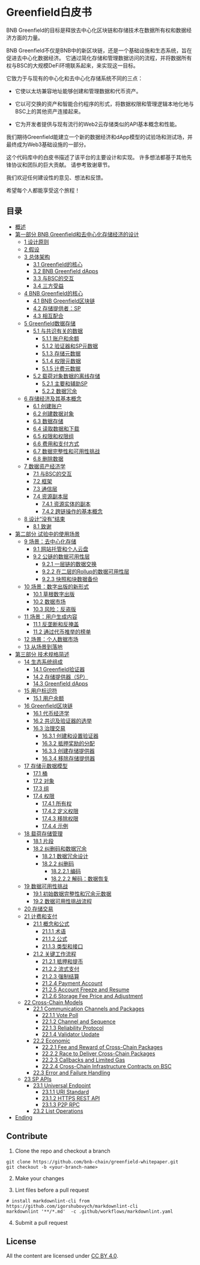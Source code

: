 # Greenfield白皮书

BNB Greenfield的目标是释放去中心化区块链和存储技术在数据所有权和数据经济方面的力量。

BNB Greenfield不仅是BNB中的新区块链，还是一个基础设施和生态系统，旨在促进去中心化数据经济。 它通过简化存储和管理数据访问的流程，并将数据所有权与BSC的大规模DeFi环境联系起来，来实现这一目标。

它致力于与现有的中心化和去中心化存储系统不同的三点：

- 它使以太坊兼容地址能够创建和管理数据和代币资产。

- 它以可交换的资产和智能合约程序的形式，将数据权限和管理逻辑本地化地与BSC上的其他资产连接起来。

- 它为开发者提供与现有流行的Web2云存储类似的API基本概念和性能。

我们期待Greenfield能建立一个新的数据经济和dApp模型的试验场和测试场，并最终成为Web3基础设施的一部分。

这个代码库中的白皮书描述了该平台的主要设计和实现。 许多想法都基于其他先锋协议和团队的巨大贡献。 请参考致谢章节。

我们欢迎任何建设性的意见、想法和反馈。

希望每个人都能享受这个旅程！

## 目录

- [概述](./overview.md)
- [第一部分 BNB Greenfield和去中心化存储经济的设计](./part1.md)
  - [1 设计原则](./part1.md#1-design-principles)
  - [2 假设](./part1.md#2-assumptions)
  - [3 总体架构](./part1.md#3-the-architecture-in-general)
    - [3.1 Greenfield的核心](./part1.md#31-greenfield-core)
    - [3.2 BNB Greenfield dApps](./part1.md#32-bnb-greenfield-dapps)
    - [3.3 与BSC的交互](./part1.md#33-the-cross-chain-with-bsc)
    - [3.4 三方受益](./part1.md#34-the-trinity)
  - [4 BNB Greenfield的核心](./part1.md#4-bnb-greenfield-core)
    - [4.1 BNB Greenfield区块链](./part1.md#41-the-bnb-greenfield-blockchain)
    - [4.2 存储提供者：SP](./part1.md#42-the-storage-providers-sps)
    - [4.3 相互配合](./part1.md#43-the-pair-synergy)
  - [5 Greenfield数据存储](./part1.md#5-the-greenfield-data-storage)
    - [5.1 与共识有关的数据](./part1.md#51-data-with-consensus)
      - [5.1.1 账户和余额](./part1.md#511-accounts-and-balance)
      - [5.1.2 验证器和SP元数据](./part1.md#512-validator-and-sp-metadata)
      - [5.1.3 存储元数据](./part1.md#513-storage-metadata)
      - [5.1.4 权限元数据](./part1.md#514-permission-metadata)
      - [5.1.5 计费元数据](./part1.md#515-billing-metadata)
    - [5.2 载荷对象数据的离线存储](./part1.md#52-off-chain-payload-object-data-storage)
      - [5.2.1 主要和辅助SP](./part1.md#521-primary-and-secondary-sps)
      - [5.2.2 数据冗余](./part1.md#522-data-redundancy)
  - [6 存储经济及其基本概念](./part1.md#6-storage-economics-and-its-primitives)
    - [6.1 创建账户](./part1.md#61-account-creation)
    - [6.2 创建数据对象](./part1.md#62-data-object-creation)
    - [6.3 数据存储](./part1.md#63-data-storage)
    - [6.4 读取数据和下载](./part1.md#64-data-read-and-download)
    - [6.5 权限和权限组](./part1.md#65-permissions-and-group)
    - [6.6 费用和支付方式](./part1.md#66-fees-and-payments)
    - [6.7 数据完整性和可用性挑战](./part1.md#67-data-integrity-and-availability-challenge)
    - [6.8 删除数据](./part1.md#68-data-delete)
  - [7 数据资产经济学](./part1.md#7-economy-of-data-assets)
    - [7.1 与BSC的交互](./part1.md#71-cross-chain-with-bsc)
    - [7.2 框架](./part1.md#72-framework)
    - [7.3 通信层](./part1.md#73-communication-layer)
    - [7.4 资源副本层](./part1.md#74-resource-mirror-layer)
      - [7.4.1 资源实体的副本](./part1.md#741-resource-entity-mirror)
      - [7.4.2 跨链操作的基本概念](./part1.md#742-cross-chain-operating-primitives)
  - [8 设计“没有”结束](./part1.md#8-not-ending-for-the-design)
    - [8.1 致谢](./part1.md#81-acknowledgement)
- [第二部分 试验中的使用场景](./part2.md)
  - [9 场景：去中心化存储](./part2.md#9-showcases-decentralized-storage)
    - [9.1 网站托管和个人云盘](./part2.md#91-web-hosting-and-personal-cloud-drive)
    - [9.2 公链的数据可用性层](./part2.md#92-data-availability-layer-for-public-blockchain)
      - [9.2.1 一层链的数据交换](./part2.md#921-layer-1-blockchain-data-swapping)
      - [9.2.2 在二层的Rollup的数据可用性层](./part2.md#922-data-availability-layer-for-the-layer-2-rollups)
      - [9.2.3 快照和块数据备份](./part2.md#923-snapshots-and-block-data-backups)
  - [10 场景：数字出版的新形式](./part2.md#10-showcases-new-ways-of-digital-publishing)
    - [10.1 草根数字出版](./part2.md#101-grass-root-digital-publishing)
    - [10.2 数据市场](./part2.md#102-data-market)
    - [10.3 风险：反盗版](./part2.md#103-risk-anti-piracy)
  - [11 场景：用户生成内容](./part2.md#11-showcases-user-generated-content)
    - [11.1 反垄断和反掩盖](./part2.md#111-anti-monopoly-and-anti-censorship)
    - [11.2 通过代币推举的榜单](./part2.md#112-token-curated-registries)
  - [12 场景：个人数据市场](./part2.md#12-showcases-personal-data-market)
  - [13 从场景到落地](./part2.md#13-from-showcases-to-real-production)
- [第三部分 技术规格简述](./part3.md)
  - [14 生态系统组成](./part3.md#14-ecosystem-players)
    - [14.1 Greenfield验证器](./part3.md#141-greenfield-validators)
    - [14.2 存储提供器（SP）](./part3.md#142-storage-providers-sps)
    - [14.3 Greenfield dApps](./part3.md#143-greenfield-dapps)
  - [15 用户标识符](./part3.md#15-user-identifier)
    - [15.1 用户余额](./part3.md#151-user-balance)
  - [16 Greenfield区块链](./part3.md#16-greenfield-blockchain)
    - [16.1 代币经济学](./part3.md#161-token-economics)
    - [16.2 共识及验证器的选举](./part3.md#162-consensus-and-validator-election)
    - [16.3 治理交易](./part3.md#163-governance-transactions)
      - [16.3.1 创建和设置验证器](./part3.md#1631-create-and-edit-validator)
      - [16.3.2 抵押奖励的分配](./part3.md#1632-staking-reward-distributio-n)
      - [16.3.3 创建存储提供器](./part3.md#1633-create-storage-provider)
      - [16.3.4 移除存储提供器](./part3.md#1634-remove-storage-provider)
  - [17 存储元数据模型](./part3.md#17-storage-metadata-models)
    - [17.1 桶](./part3.md#171-bucket)
    - [17.2 对象](./part3.md#172-object)
    - [17.3 组](./part3.md#173-group)
    - [17.4 权限](./part3.md#174-permission)
      - [17.4.1 所有权](./part3.md#1741-ownership)
      - [17.4.2 定义权限](./part3.md#1742-permission-definitions)
      - [17.4.3 移除权限](./part3.md#1743-permission-removal)
      - [17.4.4 示例](./part3.md#1744-examples)
  - [18 载荷存储管理](./part3.md#18-payload-storage-management)
    - [18.1 片段](./part3.md#181-segments)
    - [18.2 纠删码和数据冗余](./part3.md#182-erasure-code-and-data-redundancy)
      - [18.2.1 数据冗余设计](./part3.md#1821-data-redundancy-design)
      - [18.2.2 纠删码](./part3.md#1822-erasure-code)
        - [18.2.2.1 编码](./part3.md#18221-encoding)
        - [18.2.2.2 解码：数据恢复](./part3.md#18222-decoding-data-recovery)
  - [19 数据可用性挑战](./part3.md#19-data-availability-challenge)
    - [19.1 初始数据完整性和冗余元数据](./part3.md#191-the-initial-data-integrity-and-redundancy-metadata)
    - [19.2 数据可用性挑战流程](./part3.md#192-data-availability-challenge-process)
  - [20 存储交易](./part3.md#20-storage-transactions)
  - [21 计费和支付](./part3.md#21-billing-and-payment)
    - [21.1 概念和公式](./part3.md#211-concepts-and-formulas)
      - [21.1.1 术语](./part3.md#2111-terminology)
      - [21.1.2 公式](./part3.md#2112-formula)
      - [21.1.3 类型和接口](./part3.md#2113-types-and-interfaces)
    - [21.2 关键工作流程](./part3.md#212-key-workflow)
      - [21.2.1 抵押和提币](./part3.md#2121-deposit-and-withdrawal)
      - [21.2.2 流式支付](./part3.md#2122-payment-stream)
      - [21.2.3 强制结算](./part3.md#2123-forced-settlement)
      - [21.2.4 Payment Account](./part3.md#2124-payment-account)
      - [21.2.5 Account Freeze and Resume](./part3.md#2125-account-freeze-and-resume)
      - [21.2.6 Storage Fee Price and Adjustment](./part3.md#2126-storage-fee-price-and-adjustment)
  - [22 Cross-Chain Models](./part3.md#22-cross-chain-models)
    - [22.1 Communication Channels and Packages](./part3.md#221-communication-channels-and-packages)
      - [22.1.1 Vote Poll](./part3.md#2211-vote-poll)
      - [22.1.2 Channel and Sequence](./part3.md#2212-channel-and-sequence)
      - [22.1.3 Reliability Protocol](./part3.md#2213-reliability-protocol)
      - [22.1.4 Validator Update](./part3.md#2214-validator-update)
    - [22.2 Economic](./part3.md#22-2-economic)
      - [22.2.1 Fee and Reward of Cross-Chain Packages](./part3.md#2221-fee-and-reward-of-cross-chain-packages)
      - [22.2.2 Race to Deliver Cross-Chain Packages](./part3.md#2222-race-to-deliver-cross-chain-packages)
      - [22.2.3 Callbacks and Limited Gas](./part3.md#2223-callbacks-and-limited-gas)
      - [22.2.4 Cross-Chain Infrastructure Contracts on BSC](./part3.md#2224-cross-chain-infrastructure-contracts-on-bsc)
    - [22.3 Error and Failure Handling](./part3.md#223-error-and-failure-handling)
  - [23 SP APIs](./part3.md#23-sp-apis)
    - [23.1 Universal Endpoint](./part3.md#231-universal-endpoint)
      - [23.1.1 URI Standard](./part3.md#2311-uri-standard)
      - [23.1.2 HTTPS REST API](./part3.md#2312-https-rest-api)
      - [23.1.3 P2P RPC](./part3.md#2313-p2p-rpc)
    - [23.2 List Operations](./part3.md#232-list-operations)
- [Ending](./ending.md)

## Contribute

1. Clone the repo and checkout a branch

  ```shell
  git clone https://github.com/bnb-chain/greenfield-whitepaper.git
  git checkout -b <your-branch-name>
  ```

2. Make your changes

3. Lint files before a pull request

  ```shell
  # install markdownlint-cli from https://github.com/igorshubovych/markdownlint-cli
  markdownlint '**/*.md'  -c .github/workflows/markdownlint.yaml
  ```

4. Submit a pull request

## License

All the content are licensed under [CC BY 4.0](https://creativecommons.org/licenses/by/4.0/).
